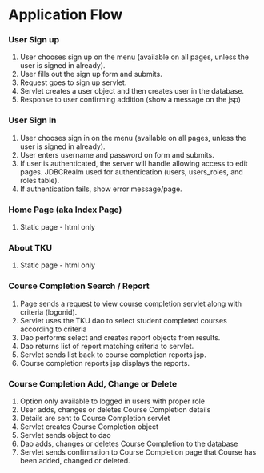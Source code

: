 # Application Flow


### User Sign up

1. User chooses sign up on the menu (available on all pages, unless the user 
is signed in already).
1. User fills out the sign up form and submits.
1. Request goes to sign up servlet.
1. Servlet creates a user object and then creates user in the database.
1. Response to user confirming addition (show a message on the jsp)

### User Sign In

1. User chooses sign in on the menu (available on all pages, unless the user 
is signed in already).
1. User enters username and password on form and submits. 
1. If user is authenticated, the server will handle allowing access to edit 
pages.  JDBCRealm used for authentication (users, users_roles, and roles table).
1. If authentication fails, show error message/page.

### Home Page (aka Index Page)

1. Static page - html only

### About TKU

1. Static page - html only

### Course Completion Search / Report

1. Page sends a request to view course completion servlet along with criteria 
(logonid).
1. Servlet uses the TKU dao to select student completed courses according to criteria
1. Dao performs select and creates report objects from results.
1. Dao returns list of report matching criteria to servlet.
1. Servlet sends list back to course completion reports jsp.
1. Course completion reports jsp displays the reports.

### Course Completion Add, Change or Delete

1. Option only available to logged in users with proper role
1. User adds, changes or deletes Course Completion details
1. Details are sent to Course Completion servlet
1. Servlet creates Course Completion object
1. Servlet sends object to dao
1. Dao adds, changes or deletes Course Completion to the database
1. Servlet sends confirmation to Course Completion page that Course has been added, changed or deleted.
